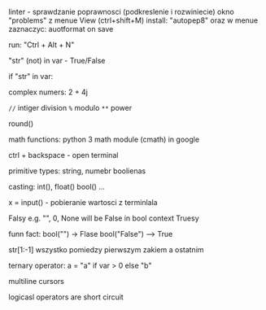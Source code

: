 linter - sprawdzanie poprawnosci (podkreslenie i rozwiniecie)
okno "problems" z menue View (ctrl+shift+M)
install: "autopep8" oraz w menue zaznaczyc: auotformat on save

run: "Ctrl  + Alt + N"

"str" (not) in var - True/False

if "str" in var:



complex numers: 2 + 4j


`//` intiger division
`%` modulo
`**` power


round()

math functions:
python 3 math module   (cmath) in google


ctrl + backspace - open terminal

primitive types: string, numebr boolienas


casting:
int(), float() bool() ...


x = input() - pobieranie wartosci z terminlala


Falsy  e.g. "", 0, None will be False in bool context
Truesy

funn fact:
bool("") -> Flase
bool("False") --> True

str[1:-1] wszystko pomiedzy pierwszym zakiem a ostatnim

ternary operator:
a = "a" if var > 0 else "b"


multiline cursors


logicasl operators are short circuit